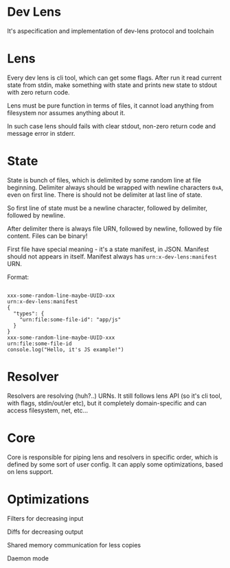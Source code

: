 # Dev Lens

It's aspecification and implementation of dev-lens protocol and toolchain

# Lens

Every dev lens is cli tool, which can get some flags. After run it read current state from stdin, make something with state and prints new state to stdout with zero return code.

Lens must be pure function in terms of files, it cannot load anything from filesystem nor assumes anything about it.

In such case lens should fails with clear stdout, non-zero return code and message error in stderr.

# State

State is bunch of files, which is delimited by some random line at file beginning. Delimiter always should be wrapped with newline characters `0xA`, even on first line. There is should not be delimiter at last line of state.

So first line of state must be a newline character, followed by delimiter, followed by newline.

After delimiter there is always file URN, followed by newline, followed by file content. Files can be binary!

First file have special meaning - it's a state manifest, in JSON. Manifest should not appears in itself.
Manifest always has `urn:x-dev-lens:manifest` URN.

Format:
```

xxx-some-random-line-maybe-UUID-xxx
urn:x-dev-lens:manifest
{
  "types": {
    "urn:file:some-file-id": "app/js"
  }
}
xxx-some-random-line-maybe-UUID-xxx
urn:file:some-file-id
console.log("Hello, it's JS example!")
```

# Resolver

Resolvers are resolving (huh?..) URNs. It still follows lens API (so it's cli tool, with flags, stdin/out/er etc), but it completely domain-specific and can access filesystem, net, etc...

# Core

Core is responsible for piping lens and resolvers in specific order, which is defined by some sort of user config. It can apply some optimizations, based on lens support.

# Optimizations

Filters for decreasing input

Diffs for decreasing output

Shared memory communication for less copies

Daemon mode